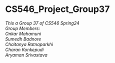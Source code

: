 # CS546_Project_Group37
<p><em><em>This a Group 37 of CS546 Spring24</em><br>
Group Members:<br>
Onkar Mahamuni<br>
Sumedh Badnore<sbadnore@stevens.edu><br>
Chaitanya Ratnaparkhi<br>
Charan Konkepudi<br>
Aryaman Srivastava<br>

